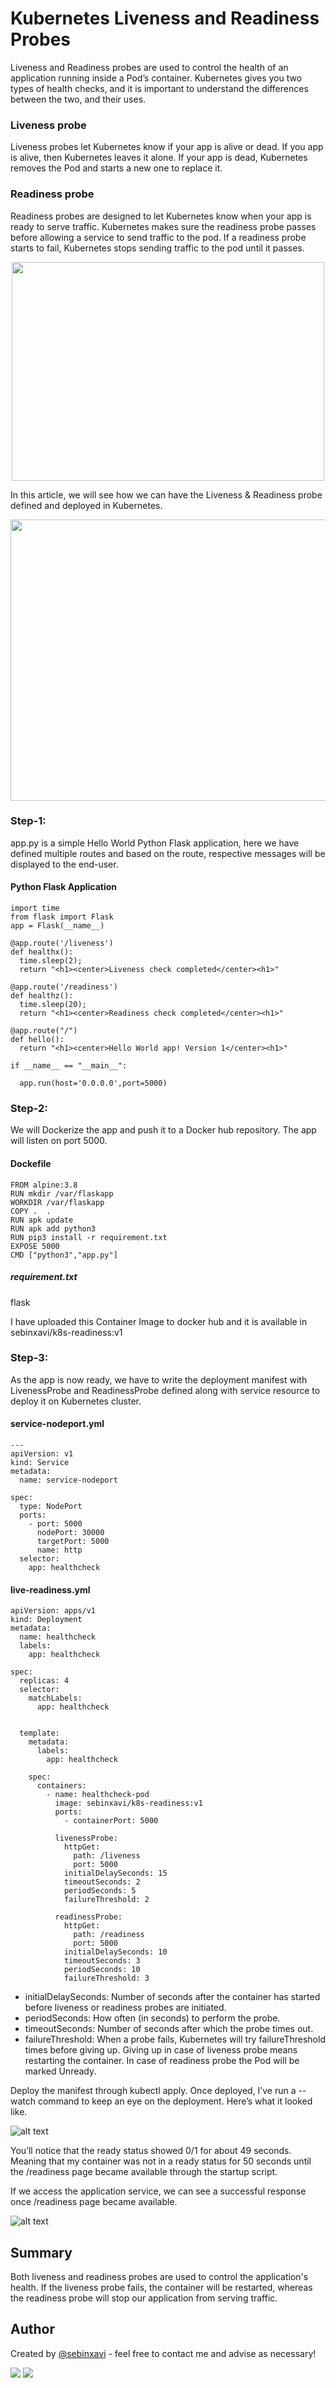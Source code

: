 # Kubernetes Liveness and Readiness Probes 

Liveness and Readiness probes are used to control the health of an application running inside a Pod’s container. Kubernetes gives you two types of health checks, and it is important to understand the differences between the two, and their uses.


### Liveness probe
Liveness probes let Kubernetes know if your app is alive or dead. If you app is alive, then Kubernetes leaves it alone. If your app is dead, Kubernetes removes the Pod and starts a new one to replace it.

### Readiness probe
Readiness probes are designed to let Kubernetes know when your app is ready to serve traffic. Kubernetes makes sure the readiness probe passes before allowing a service to send traffic to the pod. If a readiness probe starts to fail, Kubernetes stops sending traffic to the pod until it passes.


<p align="center">
  <img width="500" height="350" src="kubernetes-probe-readiness.gif">
</p>

In this article, we will see how we can have the Liveness & Readiness probe defined and deployed in Kubernetes.


<p align="center">
  <img width="700" height="450" src="https://i.ibb.co/0qxzdM4/readiness-diagram-1.png">
</p>


### Step-1: 
app.py is a simple Hello World Python Flask application, here we have defined multiple routes and based on the route, respective messages will be displayed to the end-user.

#### Python Flask Application

~~~
import time
from flask import Flask
app = Flask(__name__)

@app.route('/liveness')
def healthx():
  time.sleep(2);
  return "<h1><center>Liveness check completed</center><h1>"
  
@app.route('/readiness')
def healthz():
  time.sleep(20);
  return "<h1><center>Readiness check completed</center><h1>"
  
@app.route("/")
def hello():
  return "<h1><center>Hello World app! Version 1</center><h1>"

if __name__ == "__main__":

  app.run(host='0.0.0.0',port=5000)
~~~

### Step-2: 
We will Dockerize the app and push it to a Docker hub repository. The app will listen on port 5000.

#### Dockefile
~~~
FROM alpine:3.8
RUN mkdir /var/flaskapp
WORKDIR /var/flaskapp
COPY .  .
RUN apk update
RUN apk add python3
RUN pip3 install -r requirement.txt
EXPOSE 5000 
CMD ["python3","app.py"]
~~~

##### requirement.txt
flask

I have uploaded this Container Image to docker hub and it is available in sebinxavi/k8s-readiness:v1

### Step-3:
As the app is now ready, we have to write the deployment manifest with LivenessProbe and ReadinessProbe defined along with service resource to deploy it on Kubernetes cluster.  

#### service-nodeport.yml

~~~
---
apiVersion: v1
kind: Service
metadata:
  name: service-nodeport

spec:
  type: NodePort
  ports:
    - port: 5000
      nodePort: 30000
      targetPort: 5000
      name: http
  selector:
    app: healthcheck
~~~


#### live-readiness.yml

~~~
apiVersion: apps/v1
kind: Deployment
metadata:
  name: healthcheck
  labels:
    app: healthcheck
	
spec:
  replicas: 4
  selector:
    matchLabels:
      app: healthcheck


  template:
    metadata:
      labels:
        app: healthcheck
            
    spec:
      containers:
        - name: healthcheck-pod
          image: sebinxavi/k8s-readiness:v1
          ports:
            - containerPort: 5000
		  
		  livenessProbe:
            httpGet:
              path: /liveness
              port: 5000
            initialDelaySeconds: 15
            timeoutSeconds: 2
            periodSeconds: 5
            failureThreshold: 2
            
          readinessProbe:
            httpGet:
              path: /readiness
              port: 5000
            initialDelaySeconds: 10
            timeoutSeconds: 3
            periodSeconds: 10
            failureThreshold: 3
~~~


- initialDelaySeconds: Number of seconds after the container has started before liveness or readiness probes are initiated.
- periodSeconds: How often (in seconds) to perform the probe. 
- timeoutSeconds: Number of seconds after which the probe times out. 
- failureThreshold: When a probe fails, Kubernetes will try failureThreshold times before giving up. Giving up in case of liveness probe means restarting the container. In case of readiness probe the Pod will be marked Unready.

Deploy the manifest through kubectl apply. Once deployed, I’ve run a --watch command to keep an eye on the deployment. Here’s what it looked like.

![alt text](https://i.ibb.co/61fMsC6/pod-status.png)

You’ll notice that the ready status showed 0/1 for about 49 seconds. Meaning that my container was not in a ready status for 50 seconds until the /readiness page became available through the startup script.

If we access the application service, we can see a successful response once /readiness page became available.

![alt text](https://i.ibb.co/7rfdBwW/app-browser.png)

## Summary

Both liveness and readiness probes are used to control the application's health. If the liveness probe fails, the container will be restarted, whereas the readiness probe will stop our application from serving traffic.

## Author
Created by [@sebinxavi](https://www.linkedin.com/in/sebinxavi/) - feel free to contact me and advise as necessary!

<a href="mailto:sebin.xavi1@gmail.com"><img src="https://img.shields.io/badge/-sebin.xavi1@gmail.com-D14836?style=flat&logo=Gmail&logoColor=white"/></a>
<a href="https://www.linkedin.com/in/sebinxavi"><img src="https://img.shields.io/badge/-Linkedin-blue"/></a>

